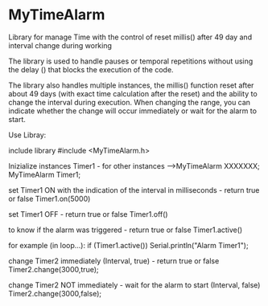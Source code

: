 # MyTimeAlarm
Library for manage Time with the control of reset millis() after 49 day and interval change during working


The library is used to handle pauses or temporal repetitions without using the delay () that blocks the execution of the code.

The library also handles multiple instances, the millis() function reset after about 49 days (with exact time calculation after the reset) and the ability to change the interval during execution.
When changing the range, you can indicate whether the change will occur immediately or wait for the alarm to start.


Use Libray:

include library
#include <MyTimeAlarm.h>

Inizialize instances Timer1 - for other instances -->MyTimeAlarm XXXXXXX;
MyTimeAlarm Timer1;

set Timer1 ON with the indication of the interval in milliseconds - return true or false
Timer1.on(5000) 

set Timer1 OFF - return true or false
Timer1.off()

to know if the alarm was triggered - return true or false
Timer1.active()

for example (in loop...):
if (Timer1.active()) Serial.println("Alarm Timer1");

change Timer2 immediately (Interval, true) - return true or false
Timer2.change(3000,true);

change Timer2 NOT immediately  - wait for the alarm to start (Interval, false)
Timer2.change(3000,false);
